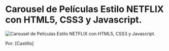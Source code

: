 # Carousel de Películas Estilo NETFLIX con HTML5, CSS3 y Javascript.


![Carousel de Películas Estilo NETFLIX con HTML5, CSS3 y Javascript.](https://raw.githubusercontent.com/falconmasters/p-gina-estilo-netflix/carousel/img/thumb.png)

Por: [Castillo]
